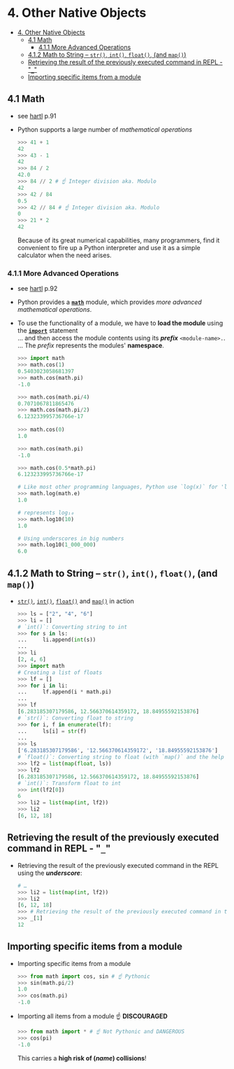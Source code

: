 # 4. Other Native Objects

- [4. Other Native Objects](#4-other-native-objects)
  - [4.1 Math](#41-math)
    - [4.1.1 More Advanced Operations](#411-more-advanced-operations)
  - [4.1.2 Math to String – `str()`, `int()`, `float()`, (and `map()`)](#412-math-to-string--str-int-float-and-map)
  - [Retrieving the result of the previously executed command in REPL - "**`_`**"](#retrieving-the-result-of-the-previously-executed-command-in-repl---_)
  - [Importing specific items from a module](#importing-specific-items-from-a-module)


## 4.1 Math

- see [hartl](../README.md#hartl) p.91

- Python supports a large number of *mathematical operations*

  ``` Python
  >>> 41 + 1
  42  
  >>> 43 - 1
  42  
  >>> 84 / 2
  42.0
  >>> 84 // 2 # ☝ Integer division aka. Modulo
  42  
  >>> 42 / 84
  0.5 
  >>> 42 // 84 # ☝ Integer division aka. Modulo
  0   
  >>> 21 * 2
  42
  ```

  Because of its great numerical capabilities, many programmers, find it convenient to fire up a Python interpreter and use it as a simple calculator when the need arises.

### 4.1.1 More Advanced Operations

- see [hartl](../README.md#hartl) p.92

- Python provides a [**`math`**](https://docs.python.org/3/library/math.html) module, which provides *more advanced mathematical operations*.

- To use the functionality of a module, we have to **load the module** using the [**`import`**](https://docs.python.org/3/reference/simple_stmts.html#import) statement  
  … and then access the module contents using its ***prefix*** `<module-name>.`.  
  … The *prefix* represents the modules' **namespace**.

  ``` Python
  >>> import math
  >>> math.cos(1)
  0.5403023058681397
  >>> math.cos(math.pi)
  -1.0
  
  >>> math.cos(math.pi/4)
  0.7071067811865476
  >>> math.cos(math.pi/2)
  6.123233995736766e-17
   
  >>> math.cos(0)
  1.0 
  
  >>> math.cos(math.pi)
  -1.0
  
  >>> math.cos(0.5*math.pi)
  6.123233995736766e-17
  
  # Like most other programming languages, Python use `log(x)` for 'ln x'
  >>> math.log(math.e)
  1.0 
  
  # represents log₁₀
  >>> math.log10(10) 
  1.0 
  
  # Using underscores in big numbers
  >>> math.log10(1_000_000)
  6.0 
  ```

## 4.1.2 Math to String – `str()`, `int()`, `float()`, (and `map()`)

- [`str()`](https://docs.python.org/3/library/functions.html#func-str), [`int()`](https://docs.python.org/3/library/functions.html#int), [`float()`](https://docs.python.org/3/library/functions.html#float) and [`map()`](https://docs.python.org/3/library/functions.html#map) in action

  ``` Python
  >>> ls = ["2", "4", "6"]
  >>> li = []
  # `int()`: Converting string to int
  >>> for s in ls:
  ...     li.append(int(s))
  ...     
  >>> li
  [2, 4, 6]
  >>> import math
  # Creating a list of floats
  >>> lf = []
  >>> for i in li:
  ...     lf.append(i * math.pi)
  ...     
  >>> lf
  [6.283185307179586, 12.566370614359172, 18.84955592153876]
  # `str()`: Converting float to string
  >>> for i, f in enumerate(lf):
  ...     ls[i] = str(f)
  ... 
  >>> ls
  ['6.283185307179586', '12.566370614359172', '18.84955592153876']
  # `float()`: Converting string to float (with `map()` and the help of Copilot)
  >>> lf2 = list(map(float, ls))
  >>> lf2
  [6.283185307179586, 12.566370614359172, 18.84955592153876]
  # `int()`: Transform float to int
  >>> int(lf2[0])
  6  
  >>> li2 = list(map(int, lf2))
  >>> li2
  [6, 12, 18]
  ```

## Retrieving the result of the previously executed command in REPL - "**`_`**"

- Retrieving the result of the previously executed command in the REPL using the ***underscore***:

  ``` Python
  # …
  >>> li2 = list(map(int, lf2))
  >>> li2
  [6, 12, 18]
  >>> # Retrieving the result of the previously executed command in the REPL
  >>> _[1]
  12  
  ```

## Importing specific items from a module

- Importing specific items from a module

  ``` Python
  >>> from math import cos, sin # ☝ Pythonic
  >>> sin(math.pi/2)
  1.0
  >>> cos(math.pi)
  -1.0
  ```

- Importing all items from a module ☝ **DISCOURAGED**

  ``` Python
  >>> from math import * # ☝ Not Pythonic and DANGEROUS
  >>> cos(pi)
  -1.0  
  ```

  This carries a **high risk of (*name*) collisions**!
